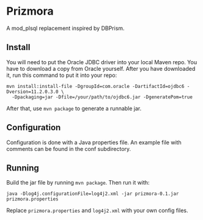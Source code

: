 Prizmora
========

A mod_plsql replacement inspired by DBPrism.

Install
-------

You will need to put the Oracle JDBC driver into your local Maven repo. You
have to download a copy from Oracle yourself. After you have downloaded it,
run this command to put it into your repo:

    mvn install:install-file -DgroupId=com.oracle -DartifactId=ojdbc6 -Dversion=11.2.0.3.0 \
      -Dpackaging=jar -Dfile=/your/path/to/ojdbc6.jar -DgeneratePom=true

After that, use `mvn package` to generate a runnable jar.

Configuration
-------------

Configuration is done with a Java properties file. An example file with
comments can be found in the conf subdirectory.

Running
-------

Build the jar file by running `mvn package`. Then run it with:

    java -Dlog4j.configurationFile=log4j2.xml -jar prizmora-0.1.jar prizmora.properties

Replace `prizmora.properties` and `log4j2.xml` with your own config files.
